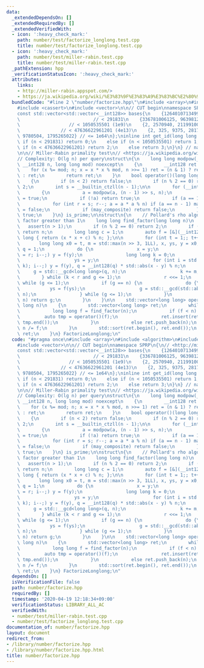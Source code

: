 ```yaml
---
data:
  _extendedDependsOn: []
  _extendedRequiredBy: []
  _extendedVerifiedWith:
  - icon: ':heavy_check_mark:'
    path: number/test/factorize_longlong.test.cpp
    title: number/test/factorize_longlong.test.cpp
  - icon: ':heavy_check_mark:'
    path: number/test/miller-rabin.test.cpp
    title: number/test/miller-rabin.test.cpp
  _pathExtension: hpp
  _verificationStatusIcon: ':heavy_check_mark:'
  attributes:
    links:
    - http://miller-rabin.appspot.com/>
    - https://ja.wikipedia.org/wiki/%E3%83%9F%E3%83%A9%E3%83%BC%E2%80%93%E3%83%A9%E3%83%93%E3%83%B3%E7%B4%A0%E6%95%B0%E5%88%A4%E5%AE%9A%E6%B3%95>
  bundledCode: "#line 2 \"number/factorize.hpp\"\n#include <array>\n#include <algorithm>\n\
    #include <cassert>\n#include <vector>\n\n// CUT begin\nnamespace SPRP\n{\n// <http://miller-rabin.appspot.com/>\n\
    const std::vector<std::vector<__int128>> bases{\n    {126401071349994536},   \
    \                           // < 291831\n    {336781006125, 9639812373923155},\
    \                  // < 1050535501 (1e9)\n    {2, 2570940, 211991001, 3749873356},\
    \               // < 47636622961201 (4e13)\n    {2, 325, 9375, 28178, 450775,\
    \ 9780504, 1795265022} // <= 1e64\n};\ninline int get_id(long long n)\n{\n   \
    \ if (n < 291831) return 0;\n    else if (n < 1050535501) return 1;\n    else\
    \ if (n < 47636622961201) return 2;\n    else return 3;\n}\n} // namespace SPRP\n\
    \n\n// Miller-Rabin primality test\n// <https://ja.wikipedia.org/wiki/%E3%83%9F%E3%83%A9%E3%83%BC%E2%80%93%E3%83%A9%E3%83%93%E3%83%B3%E7%B4%A0%E6%95%B0%E5%88%A4%E5%AE%9A%E6%B3%95>\n\
    // Complexity: O(lg n) per query\nstruct\n{\n    long long modpow(__int128 x,\
    \ __int128 n, long long mod) noexcept\n    {\n        __int128 ret = 1;\n    \
    \    for (x %= mod; n; x = x * x % mod, n >>= 1) ret = (n & 1) ? ret * x % mod\
    \ : ret;\n        return ret;\n    }\n    bool operator()(long long n) noexcept\n\
    \    {\n        if (n < 2) return false;\n        if (n % 2 == 0) return n ==\
    \ 2;\n        int s = __builtin_ctzll(n - 1);\n\n        for (__int128 a : SPRP::bases[SPRP::get_id(n)])\n\
    \        {\n            a = modpow(a, (n - 1) >> s, n);\n            bool may_composite\
    \ = true;\n            if (!a) return true;\n            if (a == 1) continue;\n\
    \            for (int r = s; r--; a = a * a % n) if (a == n - 1) may_composite\
    \ = false;\n            if (may_composite) return false;\n        }\n        return\
    \ true;\n    }\n} is_prime;\n\nstruct\n{\n    // Pollard's rho algorithm: find\
    \ factor greater than 1\n    long long find_factor(long long n)\n    {\n     \
    \   assert(n > 1);\n        if (n % 2 == 0) return 2;\n        if (is_prime(n))\
    \ return n;\n        long long c = 1;\n        auto f = [&](__int128 x) -> long\
    \ long { return (x * x + c) % n; };\n\n        for (int t = 1;; t++) {\n     \
    \       long long x0 = t, m = std::max(n >> 3, 1LL), x, ys, y = x0, r = 1, g,\
    \ q = 1;\n            do {\n                x = y;\n                for (int i\
    \ = r; i--;) y = f(y);\n                long long k = 0;\n                do {\n\
    \                    ys = y;\n                    for (int i = std::min(m, r -\
    \ k); i--;) y = f(y), q = __int128(q) * std::abs(x - y) % n;\n               \
    \     g = std::__gcd<long long>(q, n);\n                    k += m;\n        \
    \        } while (k < r and g <= 1);\n                r <<= 1;\n            }\
    \ while (g <= 1);\n            if (g == n) {\n                do {\n         \
    \           ys = f(ys);\n                    g = std::__gcd(std::abs(x - ys),\
    \ n);\n                } while (g <= 1);\n            }\n            if (g !=\
    \ n) return g;\n        }\n    }\n\n    std::vector<long long> operator()(long\
    \ long n)\n    {\n        std::vector<long long> ret;\n        while (n > 1) {\n\
    \            long long f = find_factor(n);\n            if (f < n) {\n       \
    \         auto tmp = operator()(f);\n                ret.insert(ret.end(), tmp.begin(),\
    \ tmp.end());\n            }\n            else ret.push_back(n);\n           \
    \ n /= f;\n        }\n        std::sort(ret.begin(), ret.end());\n        return\
    \ ret;\n    }\n} FactorizeLonglong;\n"
  code: "#pragma once\n#include <array>\n#include <algorithm>\n#include <cassert>\n\
    #include <vector>\n\n// CUT begin\nnamespace SPRP\n{\n// <http://miller-rabin.appspot.com/>\n\
    const std::vector<std::vector<__int128>> bases{\n    {126401071349994536},   \
    \                           // < 291831\n    {336781006125, 9639812373923155},\
    \                  // < 1050535501 (1e9)\n    {2, 2570940, 211991001, 3749873356},\
    \               // < 47636622961201 (4e13)\n    {2, 325, 9375, 28178, 450775,\
    \ 9780504, 1795265022} // <= 1e64\n};\ninline int get_id(long long n)\n{\n   \
    \ if (n < 291831) return 0;\n    else if (n < 1050535501) return 1;\n    else\
    \ if (n < 47636622961201) return 2;\n    else return 3;\n}\n} // namespace SPRP\n\
    \n\n// Miller-Rabin primality test\n// <https://ja.wikipedia.org/wiki/%E3%83%9F%E3%83%A9%E3%83%BC%E2%80%93%E3%83%A9%E3%83%93%E3%83%B3%E7%B4%A0%E6%95%B0%E5%88%A4%E5%AE%9A%E6%B3%95>\n\
    // Complexity: O(lg n) per query\nstruct\n{\n    long long modpow(__int128 x,\
    \ __int128 n, long long mod) noexcept\n    {\n        __int128 ret = 1;\n    \
    \    for (x %= mod; n; x = x * x % mod, n >>= 1) ret = (n & 1) ? ret * x % mod\
    \ : ret;\n        return ret;\n    }\n    bool operator()(long long n) noexcept\n\
    \    {\n        if (n < 2) return false;\n        if (n % 2 == 0) return n ==\
    \ 2;\n        int s = __builtin_ctzll(n - 1);\n\n        for (__int128 a : SPRP::bases[SPRP::get_id(n)])\n\
    \        {\n            a = modpow(a, (n - 1) >> s, n);\n            bool may_composite\
    \ = true;\n            if (!a) return true;\n            if (a == 1) continue;\n\
    \            for (int r = s; r--; a = a * a % n) if (a == n - 1) may_composite\
    \ = false;\n            if (may_composite) return false;\n        }\n        return\
    \ true;\n    }\n} is_prime;\n\nstruct\n{\n    // Pollard's rho algorithm: find\
    \ factor greater than 1\n    long long find_factor(long long n)\n    {\n     \
    \   assert(n > 1);\n        if (n % 2 == 0) return 2;\n        if (is_prime(n))\
    \ return n;\n        long long c = 1;\n        auto f = [&](__int128 x) -> long\
    \ long { return (x * x + c) % n; };\n\n        for (int t = 1;; t++) {\n     \
    \       long long x0 = t, m = std::max(n >> 3, 1LL), x, ys, y = x0, r = 1, g,\
    \ q = 1;\n            do {\n                x = y;\n                for (int i\
    \ = r; i--;) y = f(y);\n                long long k = 0;\n                do {\n\
    \                    ys = y;\n                    for (int i = std::min(m, r -\
    \ k); i--;) y = f(y), q = __int128(q) * std::abs(x - y) % n;\n               \
    \     g = std::__gcd<long long>(q, n);\n                    k += m;\n        \
    \        } while (k < r and g <= 1);\n                r <<= 1;\n            }\
    \ while (g <= 1);\n            if (g == n) {\n                do {\n         \
    \           ys = f(ys);\n                    g = std::__gcd(std::abs(x - ys),\
    \ n);\n                } while (g <= 1);\n            }\n            if (g !=\
    \ n) return g;\n        }\n    }\n\n    std::vector<long long> operator()(long\
    \ long n)\n    {\n        std::vector<long long> ret;\n        while (n > 1) {\n\
    \            long long f = find_factor(n);\n            if (f < n) {\n       \
    \         auto tmp = operator()(f);\n                ret.insert(ret.end(), tmp.begin(),\
    \ tmp.end());\n            }\n            else ret.push_back(n);\n           \
    \ n /= f;\n        }\n        std::sort(ret.begin(), ret.end());\n        return\
    \ ret;\n    }\n} FactorizeLonglong;\n"
  dependsOn: []
  isVerificationFile: false
  path: number/factorize.hpp
  requiredBy: []
  timestamp: '2020-04-19 12:18:34+09:00'
  verificationStatus: LIBRARY_ALL_AC
  verifiedWith:
  - number/test/miller-rabin.test.cpp
  - number/test/factorize_longlong.test.cpp
documentation_of: number/factorize.hpp
layout: document
redirect_from:
- /library/number/factorize.hpp
- /library/number/factorize.hpp.html
title: number/factorize.hpp
---
```

